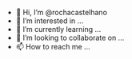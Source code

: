 - 👋 Hi, I’m @rochacastelhano
- 👀 I’m interested in ...
- 🌱 I’m currently learning ...
- 💞️ I’m looking to collaborate on ...
- 📫 How to reach me ...

<!---
rochacastelhano/rochacastelhano is a ✨ special ✨ repository because its `README.md` (this file) appears on your GitHub profile.
You can click the Preview link to take a look at your changes.
--->
